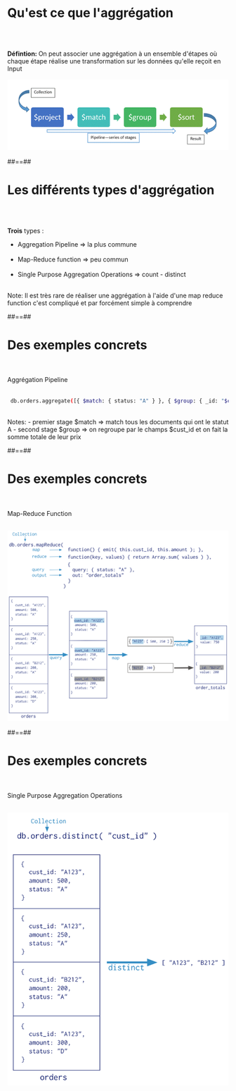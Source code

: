 <!-- .slide: class="sfeir-basic-slide"-->
# Qu'est ce que l'aggrégation
<br><br>
<div>
  <strong>Défintion: </strong>On peut associer une aggrégation à un ensemble d'étapes où chaque étape réalise une transformation sur les données qu'elle reçoit en Input
</div
<br><br>
<div>
  <img class="aggregation_concept__pipeline" src="../assets/images/aggregation-pipeline.gif">
</div>

##==##

<!-- .slide: class="sfeir-basic-slide"-->
# Les différents types d'aggrégation
<br><br>
<div>
<span><strong>Trois</strong> types :</span>
<ul>
  <li>Aggregation Pipeline => la plus commune</li>
  <br>
  <li>Map-Reduce function => peu commun</li>
  <br>
  <li>Single Purpose Aggregation Operations => count - distinct</li>
</ul>
</div>
<br>
Note: 
Il est très rare de réaliser une aggrégation à l'aide d'une map reduce function c'est compliqué et par forcément simple à comprendre

##==##

<!-- .slide: class="sfeir-basic-slide with-code"-->
# Des exemples concrets
<br><br>
<span class="bold">Aggrégation Pipeline</span>
<br><br>
```bash
 db.orders.aggregate([{ $match: { status: "A" } }, { $group: { _id: "$cust_id", total: { $sum: "$amount" } } }])
```
<!-- .element: class="big-code"-->
<br>
Notes: 
- premier stage $match => match tous les documents qui ont le statut A
- second stage $group  => on regroupe par le champs $cust_id et on fait la somme totale de leur prix
 
 ##==##
 
 <!-- .slide: class="sfeir-basic-slide"-->
 # Des exemples concrets
 <br><br>
 <span class="bold">Map-Reduce Function</span>
 <br><br>
 <div class="center">
  <img src="../assets/images/map-reduce.bakedsvg.svg"/>
 </div>
 
 ##==##
 
 <!-- .slide: class="sfeir-basic-slide"-->
 # Des exemples concrets
 <br><br>
 <span class="bold">Single Purpose Aggregation Operations</span>
 <br><br>
 <div class="center">
  <img src="../assets/images/distinct.bakedsvg.svg"/>
 </div>

  
